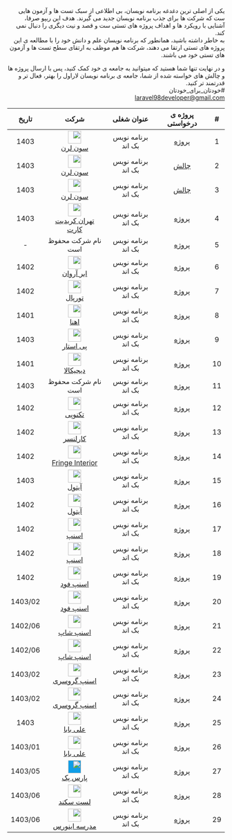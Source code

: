 <div dir="rtl">

یکی از اصلی ترین دغدغه برنامه نویسان، بی اطلاعی از سبک تست ها و آزمون هایی ست که شرکت ها برای جذب
برنامه نویسان جدید می گیرند. هدف این ریپو صرفا، آشنایی با رویکرد ها و اهداف پروژه های تستی ست و قصد و نیت دیگری
را دنبال نمی کند.   
به خاطر داشته باشید، همانطور که برنامه نویسان علم و دانش خود را با مطالعه ی این پروژه های تستی ارتقا می دهند، شرکت ها هم
موظف به ارتقای سطح تست ها و آزمون های تستی خود می باشند.

و در نهایت تنها شما هستید که میتوانید به جامعه ی خود کمک کنید، پس با ارسال پروژه ها و چالش های خواسته شده از شما، جامعه
ی برنامه نویسان لاراول را بهتر، فعال تر و قدرتمند تر کنید. <br/>
#خودتان_برای_خودتان<br/>
laravel98developer@gmail.com

| #  | پروژه ی درخواستی |     عنوان شغلی     |                                                                                                                             شرکت                                                                                                                              |  تاریخ  | 
|:--:|:----------------:|:------------------:|:-------------------------------------------------------------------------------------------------------------------------------------------------------------------------------------------------------------------------------------------------------------:|:-------:|
| 1  |   [پروژه][p1]    | برنامه نویس بک اند |                                                                           <img src="https://7learn.com/assets/img/icons/logo.svg" style="height:30px;" />  <br/> [سون لرن][7learn]                                                                            |  1403   |
| 2  |    [چالش][c1]    | برنامه نویس بک اند |                                                                           <img src="https://7learn.com/assets/img/icons/logo.svg" style="height:30px;" />  <br/> [سون لرن][7learn]                                                                            |  1403   |
| 3  |    [چالش][c2]    | برنامه نویس بک اند |                                                                           <img src="https://7learn.com/assets/img/icons/logo.svg" style="height:30px;" />  <br/> [سون لرن][7learn]                                                                            |  1403   |
| 4  |   [پروژه][p2]    | برنامه نویس بک اند |                                                 <img src="https://tehrancreditcard.com/wp-content/uploads/2021/04/پرداخت-آنلاین-ارزی.png" style="height:30px;" /> <br/> [تهران کریدیت کارت][tehrancreditcard]                                                 |  1403   |
| 5  |   [پروژه][p3]    | برنامه نویس بک اند |                                                                                                                      نام شرکت محفوظ است                                                                                                                       |    -    |
| 6  |   [پروژه][p4]    | برنامه نویس بک اند |                                                             <img src="https://www.arvancloud.ir/images/v6/svg/logo-header-desktop-v6.svg" style="height:30px;" /> <br/> [ابر آروان][Arvan Cloud]                                                              |  1402   |
| 7  |   [پروژه][p6]    | برنامه نویس بک اند |                                         <img src="https://raw.githubusercontent.com/laravel98developer/laravel-hiring-projects/master/Projects/Turpal/Turpal_logo.png" style="height:30px;" /> <br/> [تورپال][Turpal]                                         |  1402   |
| 8  |   [پروژه][p7]    | برنامه نویس بک اند |                                             <img src="https://raw.githubusercontent.com/laravel98developer/laravel-hiring-projects/master/Projects/Ehna/Ehna_logo.png" style="height:30px;" /> <br/> [اهنا][Ehna]                                             |  1401   |
| 9  |   [پروژه][p8]    | برنامه نویس بک اند |                                                                             <img src="https://paystar.ir/homepage/image/logo.svg" style="height:30px;" /> <br/> [پی استار][Ehna]                                                                              |  1403   |
| 10 |   [پروژه][p9]    | برنامه نویس بک اند |                                                                        <img src="https://www.digikala.com/statics/img/svg/logo.svg" style="height:30px;" /> <br/> [دیجیکالا][Digikala]                                                                        |  1401   |
| 11 |   [پروژه][p11]   | برنامه نویس بک اند |                                                                                                                      نام شرکت محفوظ است                                                                                                                       |  1403   |
| 12 |   [پروژه][p12]   | برنامه نویس بک اند |                                                                <img src="https://technotejarat.ir/wp-content/uploads/2022/08/TP-Logo2.png" style="height:30px;" />  <br/> [تکنوپی][Technopay]                                                                 |  1402   |
| 13 |   [پروژه][p13]   | برنامه نویس بک اند |                                                                       <img src="https://cdn.karlancer.com/assets/karlancer-logo.png" style="height:30px;" /> <br/> [کارلنسر][Karlancer]                                                                       |  1402   |
| 14 |   [پروژه][p14]   | برنامه نویس بک اند | <img src="https://media.licdn.com/dms/image/D4E0BAQHk9xrXHqSYqA/company-logo_200_200/0/1706369451918/fringe_interior_logo?e=1729123200&v=beta&t=cvcyDMwVswv5SL3f2myZM9fp0U8pb-X5_zgHoXNdgqg" style="height:30px;" /> <br/> [Fringe Interior][Fringe Interior] |  1402   |
| 15 |   [پروژه][p5]    | برنامه نویس بک اند |                                                                            <img src="https://itoll.com/_ipx/s_128x36/itoll-white.svg" style="height:30px;" /> <br/> [آیتول][itoll]                                                                            |  1403   |
| 16 |   [پروژه][p16]   | برنامه نویس بک اند |                                                                            <img src="https://itoll.com/_ipx/s_128x36/itoll-white.svg" style="height:30px;" /> <br/> [آیتول][itoll]                                                                            |  1402   |
| 17 |   [پروژه][p19]   | برنامه نویس بک اند |                                                                     <img src="https://web-cdn.snapp.ir/snapp-website/icons/snappTextLogo.svg" style="height:30px;" /> <br/> [اسنپ][Snapp]                                                                     |  1402   |
| 18 |   [پروژه][p20]   | برنامه نویس بک اند |                                                                     <img src="https://web-cdn.snapp.ir/snapp-website/icons/snappTextLogo.svg" style="height:30px;" /> <br/> [اسنپ][Snapp]                                                                     |  1402   |
| 19 |   [پروژه][p10]   | برنامه نویس بک اند |                                                            <img src="https://upload.wikimedia.org/wikipedia/commons/8/84/Snappfood-logo.svg" style="height:30px;" />  <br/> [اسنپ فود][SnappFood]                                                             |  1402   |
| 20 |   [پروژه][p17]   | برنامه نویس بک اند |                                                            <img src="https://upload.wikimedia.org/wikipedia/commons/8/84/Snappfood-logo.svg" style="height:30px;" />  <br/> [اسنپ فود][SnappFood]                                                             | 1403/02 |
| 21 |   [پروژه][p21]   | برنامه نویس بک اند |                                                      <img src="https://cdn.snappshop.ir/customer-production-assets/public/text-logo.webp?q=75&w=64" style="height:30px;" /> <br/> [اسنپ شاپ][Snapp shop]                                                      | 1402/06 |
| 22 |   [پروژه][p22]   | برنامه نویس بک اند |                                                      <img src="https://cdn.snappshop.ir/customer-production-assets/public/text-logo.webp?q=75&w=64" style="height:30px;" /> <br/> [اسنپ شاپ][Snapp shop]                                                      | 1402/06 |
| 23 |   [پروژه][p15]   | برنامه نویس بک اند |     <img src="https://media.licdn.com/dms/image/D4E0BAQGEFl47zE3cTg/company-logo_200_200/0/1686400954181/snappgrocery_logo?e=1729728000&v=beta&t=0XC5_ufdZwHGBMzpBg22bcrl-0I1a2xUtkprQQ6WSZY" style="height:30px;" /> <br/> [اسنپ گروسری][Snapp Grocery]      | 1403/02 |
| 24 |   [پروژه][p18]   | برنامه نویس بک اند |     <img src="https://media.licdn.com/dms/image/D4E0BAQGEFl47zE3cTg/company-logo_200_200/0/1686400954181/snappgrocery_logo?e=1729728000&v=beta&t=0XC5_ufdZwHGBMzpBg22bcrl-0I1a2xUtkprQQ6WSZY" style="height:30px;" /> <br/> [اسنپ گروسری][Snapp Grocery]      | 1403/02 |
| 25 |   [پروژه][p23]   | برنامه نویس بک اند |                                                         <img src="https://github.com/user-attachments/assets/80f22ac3-8d5d-468f-84fe-b537e9acc430" style="height:30px;" /> <br/> [علی بابا][Alibaba]                                                          |  1403   |
| 26 |   [پروژه][p24]   | برنامه نویس بک اند |                                                         <img src="https://github.com/user-attachments/assets/80f22ac3-8d5d-468f-84fe-b537e9acc430" style="height:30px;" /> <br/> [علی بابا][Alibaba]                                                          | 1403/01 |
| 27 |   [پروژه][p25]   | برنامه نویس بک اند |                                             <img src="https://github.com/user-attachments/assets/3023cc8e-9cdf-4342-9f5c-acae6ef3323e" style="height:30px; background-color:#109ee7" /> <br/> [پارس پک][Parspack]                                             | 1403/05 |
| 28 |   [پروژه][p26]   | برنامه نویس بک اند |                                                            <img src="https://cdn.lastsecond.ir/last6-assets/img/logo--colored--lg.d4fb265.png" style="height:30px" /> <br/> [لست سکند][Lastsecond]                                                            | 1403/06 |
| 29 |   [پروژه][p27]   | برنامه نویس بک اند |                                                                 <img src="https://inverseschool.com/assets/images/logo-bozorg.png" style="height:30px" /> <br/> [مدرسه اینورس][Inverseschool]                                                                 | 1403/06 |


[p1]:https://github.com/laravel98developer/laravel-hiring-projects/tree/master/Projects/7learn/P1
[p2]:https://github.com/laravel98developer/laravel-hiring-projects/tree/master/Projects/Tehrancreditcard/NewsChallange
[p3]:https://github.com/laravel98developer/laravel-hiring-projects/tree/master/Interview%20Challenges/Private%20Companies/C1
[p4]:https://github.com/laravel98developer/laravel-hiring-projects/tree/master/Projects/Abrarvan/P1
[p5]:https://github.com/laravel98developer/laravel-hiring-projects/tree/master/Projects/Itoll/P1
[p6]:https://github.com/laravel98developer/laravel-hiring-projects/tree/master/Projects/Turpal
[p7]:https://github.com/laravel98developer/laravel-hiring-projects/tree/master/Projects/Ehna/P1
[p8]:https://github.com/laravel98developer/laravel-hiring-projects/tree/master/Projects/Paystar/P1
[p9]:https://github.com/laravel98developer/laravel-hiring-projects/tree/master/Projects/Digikala/P1
[p10]:https://github.com/laravel98developer/laravel-hiring-projects/tree/master/Projects/SnappFood/p1
[p11]:https://github.com/laravel98developer/laravel-hiring-projects/tree/master/Projects/Private%20Companies/P1
[p12]:https://github.com/laravel98developer/laravel-hiring-projects/tree/master/Projects/Technopay
[p13]:https://github.com/laravel98developer/laravel-hiring-projects/tree/master/Projects/Karlancer
[p14]:https://github.com/laravel98developer/laravel-hiring-projects/tree/master/Projects/Fringe%20Interior
[p15]:https://github.com/laravel98developer/laravel-hiring-projects/tree/master/Projects/SnappGrocery/P1
[p16]:https://github.com/laravel98developer/laravel-hiring-projects/tree/master/Projects/Itoll/P2
[p17]:https://github.com/laravel98developer/laravel-hiring-projects/tree/master/Projects/SnappFood/P2
[p18]:https://github.com/laravel98developer/laravel-hiring-projects/tree/master/Projects/SnappGrocery/P2
[p19]:https://github.com/laravel98developer/laravel-hiring-projects/tree/master/Projects/Snapp/P1
[p20]:https://github.com/laravel98developer/laravel-hiring-projects/tree/master/Projects/Snapp/P2
[p21]:https://github.com/laravel98developer/laravel-hiring-projects/tree/master/Projects/SnappShop/P1
[p22]:https://github.com/laravel98developer/laravel-hiring-projects/tree/master/Projects/SnappShop/P2
[p23]:https://github.com/laravel98developer/laravel-hiring-projects/tree/master/Projects/Alibaba/P1
[p24]:https://github.com/laravel98developer/laravel-hiring-projects/tree/master/Projects/Alibaba/P2
[p25]:https://github.com/laravel98developer/laravel-hiring-projects/tree/master/Projects/ParsPack/P1
[p26]:https://github.com/laravel98developer/laravel-hiring-projects/tree/master/Projects/Lastsecond
[p27]:https://github.com/laravel98developer/laravel-hiring-projects/tree/master/Projects/Inverseschool

[c1]:https://github.com/laravel98developer/laravel-hiring-projects/blob/master/Interview%20Challenges/7learn/1.md
[c2]:https://github.com/laravel98developer/laravel-hiring-projects/blob/master/Interview%20Challenges/7learn/2.md

[7learn]:https://7learn.com
[tehrancreditcard]:https://tehrancreditcard.com
[Arvan Cloud]:https://www.arvancloud.ir/fa
[itoll]:https://itoll.com/
[Turpal]:https://www.linkedin.com/company/turpal
[Ehna]:https://www.linkedin.com/company/ehna-%D8%A7%D9%90%D9%87%D9%86%D8%A7/
[Paystar]:https://paystar.ir/
[Digikala]:https://www.digikala.com/
[SnappFood]:https://snappfood.ir/
[Technopay]:https://technotejarat.ir/startups/%d8%aa%da%a9%d9%86%d9%88%d9%be%db%8c/
[Karlancer]:https://karlancer.com
[Fringe Interior]:https://www.linkedin.com/company/fringe-interior
[Snapp Grocery]:https://www.linkedin.com/company/snappgrocery
[Snapp]:https://snapp.ir/
[Snapp shop]:https://snappshop.ir/
[Alibaba]:https://www.alibaba.ir/
[Parspack]:https://parspack.com/
[Lastsecond]:https://lastsecond.ir/
[Inverseschool]:https://inverseschool.com/

</div>

